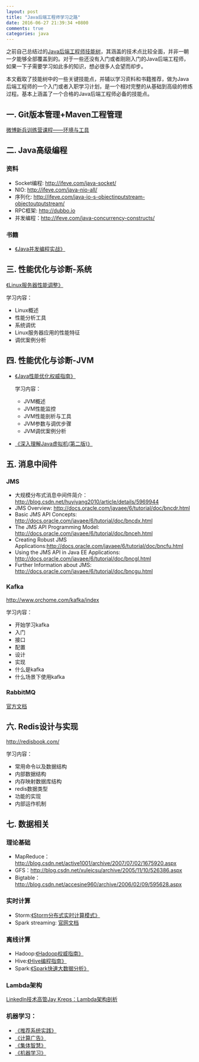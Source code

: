 ```yaml
---
layout: post
title: "Java后端工程师学习之路"
date: 2016-06-27 21:39:34 +0800
comments: true
categories: java
---
```


之前自己总结过的[Java后端工程师技能树](http://www.rowkey.me/blog/2016/06/17/java-skill-tree/)，其涵盖的技术点比较全面，并非一朝一夕能够全部覆盖到的。对于一些还没有入门或者刚刚入门的Java后端工程师，如果一下子需要学习如此多的知识，想必很多人会望而却步。

本文截取了技能树中的一些关键技能点，并辅以学习资料和书籍推荐，做为Java后端工程师的一个入门或者入职学习计划，是一个相对完整的从基础到高级的修炼过程。基本上涵盖了一个合格的Java后端工程师必备的技能点。

<!--more-->

## 一. Git版本管理+Maven工程管理

[微博新兵训练营课程——环境与工具](http://weibo.com/p/1001643874239169320051)

## 二. Java高级编程

### 资料

- Socket编程: <http://ifeve.com/java-socket/>
- NIO: <http://ifeve.com/java-nio-all/>
- 序列化: <http://ifeve.com/java-io-s-objectinputstream-objectoutputstream/>
- RPC框架: <http://dubbo.io>
- 并发编程：<http://ifeve.com/java-concurrency-constructs/>

### 书籍

- [《Java并发编程实战》](https://book.douban.com/subject/10484692/)

## 三. 性能优化与诊断-系统

[《Linux服务器性能调整》](https://book.douban.com/subject/4027746/)

学习内容：

+ Linux概述
+ 性能分析工具
+ 系统调优
+ Linux服务器应用的性能特征
+ 调优案例分析

## 四. 性能优化与诊断-JVM

- [《Java性能优化权威指南》](https://book.douban.com/subject/25828043/)

	学习内容：

	+ JVM概述
	+ JVM性能监控
	+ JVM性能剖析与工具
	+ JVM参数与调优步骤
	+ JVM调优案例分析

- [《深入理解Java虚拟机(第二版)》](https://book.douban.com/subject/24722612/)

## 五. 消息中间件

### JMS

+ 大规模分布式消息中间件简介：<http://blog.csdn.net/huyiyang2010/article/details/5969944>
+ JMS Overview: <http://docs.oracle.com/javaee/6/tutorial/doc/bncdr.html>
+ Basic JMS API Concepts: <http://docs.oracle.com/javaee/6/tutorial/doc/bncdx.html>
+ The JMS API Programming Model: <http://docs.oracle.com/javaee/6/tutorial/doc/bnceh.html>
+ Creating Robust JMS Applications:<http://docs.oracle.com/javaee/6/tutorial/doc/bncfu.html>
+ Using the JMS API in Java EE Applications: <http://docs.oracle.com/javaee/6/tutorial/doc/bncgl.html>
+ Further Information about JMS: <http://docs.oracle.com/javaee/6/tutorial/doc/bncgu.html>

### Kafka

<http://www.orchome.com/kafka/index>

学习内容：

+ 开始学习kafka
+ 入门
+ 接口
+ 配置
+ 设计
+ 实现
+ 什么是kafka
+ 什么场景下使用kafka

### RabbitMQ

[官方文档](http://www.rabbitmq.com/documentation.html)

## 六. Redis设计与实现

<http://redisbook.com/>

学习内容：

+ 常用命令以及数据结构
+ 内部数据结构
+ 内存映射数据库结构
+ redis数据类型
+ 功能的实现
+ 内部运作机制

## 七. 数据相关

### 理论基础

+ MapReduce：http://blog.csdn.net/active1001/archive/2007/07/02/1675920.aspx
+ GFS：http://blog.csdn.net/xuleicsu/archive/2005/11/10/526386.aspx
+ Bigtable：http://blog.csdn.net/accesine960/archive/2006/02/09/595628.aspx

### 实时计算

+ Storm:[《Storm分布式实时计算模式》](https://book.douban.com/subject/26312249/)
+ Spark streaming: [官网文档](https://spark.apache.org/streaming/)

### 离线计算

+ Hadoop:[《Hadoop权威指南》](https://book.douban.com/subject/26206050/)
+ Hive:[《Hive编程指南》](https://book.douban.com/subject/25791255/)
+ Spark:[《Spark快速大数据分析》](https://book.douban.com/subject/26616244/)

### Lambda架构

[Linkedln技术高管Jay Kreps：Lambda架构剖析](http://www.csdn.net/article/2014-07-08/2820562-Lambda-Linkedln)

### 机器学习：

- [《推荐系统实践》](https://book.douban.com/subject/10769749/)
- [《计算广告》](https://book.douban.com/subject/26596778/) 
- [《集体智慧》](https://book.douban.com/subject/3288908/) 
- [《机器学习》](https://book.douban.com/subject/26708119/)